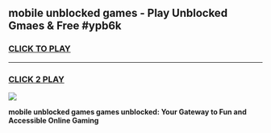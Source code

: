 
## mobile unblocked games - Play Unblocked Gmaes & Free #ypb6k
<h3>
<a href="https://premium.freeplayer.one?title=mobile_unblocked_games&ref=01M">CLICK TO PLAY</a></h3>
<hr>

<h3>
<a href="https://premium.freeplayer.one?title=mobile_unblocked_games&ref=01M">CLICK 2 PLAY</a>
  
</h3>

<a href="https://premium.freeplayer.one?title=mobile_unblocked_games&ref=01M"><img src="https://clearcache.store/games.png"></a>


**mobile unblocked games games unblocked: Your Gateway to Fun and Accessible Online Gaming**
